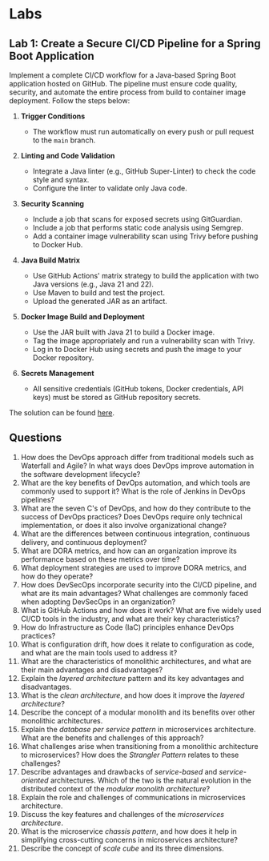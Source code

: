 # Labs

## Lab 1: Create a Secure CI/CD Pipeline for a Spring Boot Application

Implement a complete CI/CD workflow for a Java-based Spring Boot application hosted on GitHub. The pipeline must ensure code quality, security, and automate the entire process from build to container image deployment. Follow the steps below:

1. **Trigger Conditions**

    * The workflow must run automatically on every push or pull request to the `main` branch.

2. **Linting and Code Validation**

    * Integrate a Java linter (e.g., GitHub Super-Linter) to check the code style and syntax.
    * Configure the linter to validate only Java code.

3. **Security Scanning**

    * Include a job that scans for exposed secrets using GitGuardian.
    * Include a job that performs static code analysis using Semgrep.
    * Add a container image vulnerability scan using Trivy before pushing to Docker Hub.

4. **Java Build Matrix**

    * Use GitHub Actions' matrix strategy to build the application with two Java versions (e.g., Java 21 and 22).
    * Use Maven to build and test the project.
    * Upload the generated JAR as an artifact.

5. **Docker Image Build and Deployment**

    * Use the JAR built with Java 21 to build a Docker image.
    * Tag the image appropriately and run a vulnerability scan with Trivy.
    * Log in to Docker Hub using secrets and push the image to your Docker repository.

6. **Secrets Management**

    * All sensitive credentials (GitHub tokens, Docker credentials, API keys) must be stored as GitHub repository secrets.

The solution can be found [here](https://github.com/nbicocchi/product-service-ci-cd).

## Questions
1. How does the DevOps approach differ from traditional models such as Waterfall and Agile? In what ways does DevOps improve automation in the software development lifecycle?
2. What are the key benefits of DevOps automation, and which tools are commonly used to support it? What is the role of Jenkins in DevOps pipelines?
3. What are the seven C's of DevOps, and how do they contribute to the success of DevOps practices? Does DevOps require only technical implementation, or does it also involve organizational change?
4. What are the differences between continuous integration, continuous delivery, and continuous deployment?
5. What are DORA metrics, and how can an organization improve its performance based on these metrics over time?
6. What deployment strategies are used to improve DORA metrics, and how do they operate?
7. How does DevSecOps incorporate security into the CI/CD pipeline, and what are its main advantages? What challenges are commonly faced when adopting DevSecOps in an organization?
8. What is GitHub Actions and how does it work? What are five widely used CI/CD tools in the industry, and what are their key characteristics?
9. How do Infrastructure as Code (IaC) principles enhance DevOps practices?
10. What is configuration drift, how does it relate to configuration as code, and what are the main tools used to address it?
11. What are the characteristics of monolithic architectures, and what are their main advantages and disadvantages?
12. Explain the *layered architecture* pattern and its key advantages and disadvantages.
13. What is the *clean architecture*, and how does it improve the *layered architecture*? 
14. Describe the concept of a modular monolith and its benefits over other monolithic architectures.
15. Explain the *database per service pattern* in microservices architecture. What are the benefits and challenges of this approach?
16. What challenges arise when transitioning from a monolithic architecture to microservices? How does the *Strangler Pattern* relates to these challenges?
17. Describe advantages and drawbacks of *service-based* and *service-oriented* architectures. Which of the two is the natural evolution in the distributed context of the *modular monolith architecture*?
18. Explain the role and challenges of communications in microservices architecture.
19. Discuss the key features and challenges of the *microservices architecture*.
20. What is the microservice *chassis pattern*, and how does it help in simplifying cross-cutting concerns in microservices architecture?
21. Describe the concept of *scale cube* and its three dimensions.